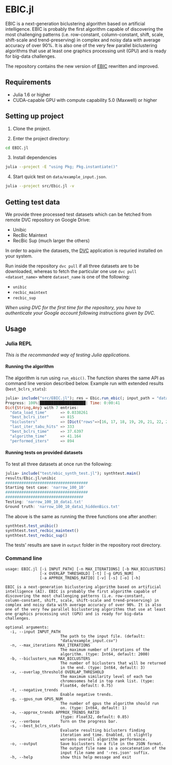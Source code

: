 # EBIC.jl

EBIC is a next-generation biclustering algorithm based on artificial intelligence. EBIC is probably the first algorithm capable of discovering the most challenging patterns (i.e. row-constant, column-constant, shift, scale, shift-scale and trend-preserving) in complex and noisy data with average accuracy of over 90%. It is also one of the very few parallel biclustering algorithms that use at least one graphics processing unit (GPU) and is ready for big-data challenges.

The repository contains the new version of [EBIC](github.com/athril/ebic) rewritten and improved.

## Requirements

- Julia 1.6 or higher
- CUDA-capable GPU with compute capability 5.0 (Maxwell) or higher

## Setting up project

1. Clone the project.

2. Enter the project directory:
```bash
cd EBIC.jl
```

3. Install dependencies
```bash
julia --project -E "using Pkg; Pkg.instantiate()"
```

4. Start quick test on `data/example_input.json`.
```bash
julia --project src/Ebic.jl -v
```

## Getting test data

We provide three processed test datasets which can be fetched from remote DVC repository on Google Drive:
 - Unibic
 - RecBic Maintext
 - RecBic Sup (much larger the others)

In order to aquire the datasets, the [DVC](https://dvc.org) application is requried installed on your system.

Run inside the repository `dvc pull` if all three datasets are to be downloaded, whereas to fetch the particular one use `dvc pull <dataset_name>` where `dataset_name` is one of the following:
- `unibic`
- `recbic_maintext`
- `recbic_sup`

_When using DVC for the first time for the repository, you have to authenticate your Google account following instructions given by DVC._

## Usage

### Julia REPL

_This is the recommanded way of testing Julia applications._

#### Running the algorithm

The algorithm is run using `run_ebic()`. The function shares the same API as command line version described below. Example run with extended results (`best_bclrs_stats`):
```julia
julia> include("src/EBIC.jl"); res = Ebic.run_ebic(; input_path = "data/example_input.csv", best_bclrs_stats = true)
Progress: 100%|████████████████████| Time: 0:00:41
Dict{String,Any} with 7 entries:
  "data_load_time"      => 0.0338261
  "best_bclrs_iter"     => 815
  "biclusters"          => [Dict("rows"=>[16, 17, 18, 19, 20, 21, 22, 23, 24, 25, 26, 27, 28, …
  "last_iter_tabu_hits" => 333
  "best_bclrs_time"     => 37.6397
  "algorithm_time"      => 41.164
  "performed_iters"     => 894
```

#### Running tests on provided datasets

To test all three datasets at once run the following:
```julia
julia> include("test/ebic_synth_test.jl"); synthtest.main()
results/Ebic.jl/unibic
####################################
Starting test case: 'narrow_100_10'
####################################
##################################
Testing: 'narrow_100_10_data1.txt'
Ground truth: 'narrow_100_10_data1_hiddenBics.txt'
```

The above is the same as running the three functions one after another:
```julia
synthtest.test_unibic()
synthtest.test_recbic_maintext()
synthtest.test_recbic_sup()
```

The tests' results are save in `output` folder in the repository root directory.

### Command line
```
usage: EBIC.jl [-i INPUT_PATH] [-n MAX_ITERATIONS] [-b MAX_BICLUSTERS]
               [-x OVERLAP_THRESHOLD] [-t] [-g GPUS_NUM]
               [-a APPROX_TRENDS_RATIO] [-v] [-s] [-o] [-h]

EBIC is a next-generation biclustering algorithm based on artificial
intelligence (AI). EBIC is probably the first algorithm capable of
discovering the most challenging patterns (i.e. row-constant,
column-constant, shift, scale, shift-scale and trend-preserving) in
complex and noisy data with average accuracy of over 90%. It is also
one of the very few parallel biclustering algorithms that use at least
one graphics processing unit (GPU) and is ready for big-data
challenges.

optional arguments:
  -i, --input INPUT_PATH
                        The path to the input file. (default:
                        "data/example_input.csv")
  -n, --max_iterations MAX_ITERATIONS
                        The maximum number of iterations of the
                        algorithm. (type: Int64, default: 2000)
  -b, --biclusters_num MAX_BICLUSTERS
                        The number of biclusters that will be returned
                        in the end. (type: Int64, default: 3)
  -x, --overlap_threshold OVERLAP_THRESHOLD
                        The maximum similarity level of each two
                        chromosomes held in top rank list. (type:
                        Float64, default: 0.75)
  -t, --negative_trends
                        Enable negative trends.
  -g, --gpus_num GPUS_NUM
                        The number of gpus the algorithm should run
                        on. (type: Int64, default: 1)
  -a, --approx_trends APPROX_TRENDS_RATIO
                        (type: Float32, default: 0.85)
  -v, --verbose         Turn on the progress bar.
  -s, --best_bclrs_stats
                        Evaluate resulting biclusters finding
                        iteration and time. Enabled, it slightly
                        worsens overall algorithm performance.
  -o, --output          Save biclusters to a file in the JSON format.
                        The output file name is a concatenation of the
                        input file name and '-res.json' suffix.
  -h, --help            show this help message and exit
```
